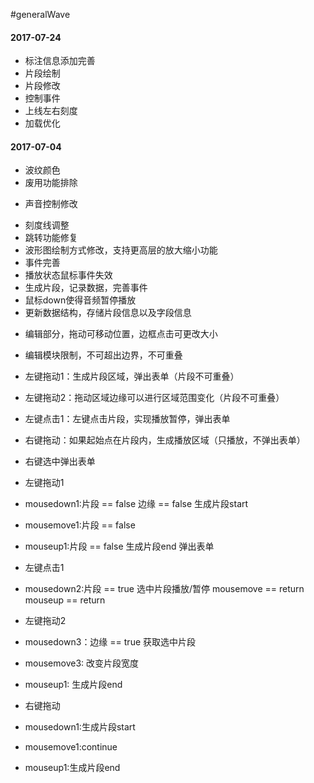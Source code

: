 #generalWave

#### 2017-07-24
- 标注信息添加完善
- 片段绘制
- 片段修改
- 控制事件
- 上线左右刻度
- 加载优化

#### 2017-07-04
+ 波纹颜色
+ 废用功能排除
- 声音控制修改
+ 刻度线调整
+ 跳转功能修复
+ 波形图绘制方式修改，支持更高层的放大缩小功能
+ 事件完善
+ 播放状态鼠标事件失效
+ 生成片段，记录数据，完善事件
+ 鼠标down使得音频暂停播放
+ 更新数据结构，存储片段信息以及字段信息
- 编辑部分，拖动可移动位置，边框点击可更改大小
- 编辑模块限制，不可超出边界，不可重叠

- 左键拖动1：生成片段区域，弹出表单（片段不可重叠）
- 左键拖动2：拖动区域边缘可以进行区域范围变化（片段不可重叠）
- 左键点击1：左键点击片段，实现播放暂停，弹出表单
- 右键拖动：如果起始点在片段内，生成播放区域（只播放，不弹出表单）
- 右键选中弹出表单

- 左键拖动1
- mousedown1:片段 == false 边缘 == false 生成片段start
- mousemove1:片段 == false
- mouseup1:片段 == false 生成片段end 弹出表单

- 左键点击1
- mousedown2:片段 == true 选中片段播放/暂停 mousemove == return mouseup == return

- 左键拖动2
- mousedown3：边缘 == true 获取选中片段
- mousemove3: 改变片段宽度
- mouseup1: 生成片段end

- 右键拖动
- mousedown1:生成片段start
- mousemove1:continue
- mouseup1:生成片段end
